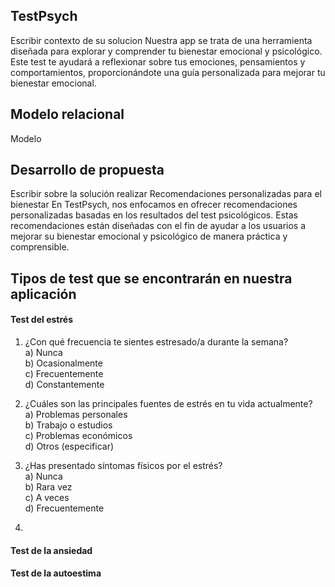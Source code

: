 ## TestPsych
Escribir contexto de su solucion
Nuestra app se trata de una herramienta diseñada para explorar y comprender tu bienestar emocional y psicológico. Este test te ayudará a reflexionar sobre tus emociones, pensamientos y comportamientos,
proporcionándote una guía personalizada para mejorar tu bienestar emocional.
## Modelo relacional
 Modelo
## Desarrollo de propuesta
Escribir sobre la solución realizar
Recomendaciones personalizadas para el bienestar
En TestPsych, nos enfocamos en ofrecer recomendaciones personalizadas basadas en los resultados del test psicológicos. Estas recomendaciones están diseñadas con el fin de ayudar a los usuarios a mejorar
su bienestar emocional y psicológico de manera práctica y comprensible.
## Tipos de test que se encontrarán en nuestra aplicación
#### Test del estrés
1. ¿Con qué frecuencia te sientes estresado/a durante la semana?   
a) Nunca  
b) Ocasionalmente  
c) Frecuentemente  
d) Constantemente  

2. ¿Cuáles son las principales fuentes de estrés en tu vida actualmente?  
a) Problemas personales  
b) Trabajo o estudios  
c) Problemas económicos  
d) Otros (especificar)

3. ¿Has presentado síntomas físicos por el estrés?  
a) Nunca  
b) Rara vez  
c) A veces  
d) Frecuentemente

4. 
#### Test de la ansiedad

#### Test de la autoestima
